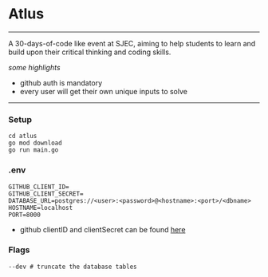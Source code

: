 # Atlus

---

A 30-days-of-code like event at SJEC, aiming to help students to learn and build upon their critical thinking and coding skills.

_some highlights_

- github auth is mandatory
- every user will get their own unique inputs to solve

---

### Setup

```
cd atlus
go mod download
go run main.go
```

### .env

```
GITHUB_CLIENT_ID=
GITHUB_CLIENT_SECRET=
DATABASE_URL=postgres://<user>:<password>@<hostname>:<port>/<dbname>
HOSTNAME=localhost
PORT=8000
```

- github clientID and clientSecret can be found [here](https://github.com/settings/applications/new)

### Flags

```
--dev # truncate the database tables
```
